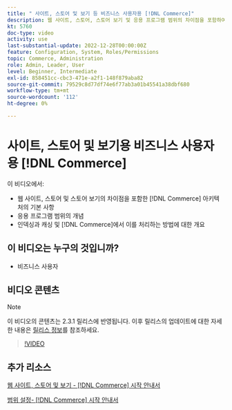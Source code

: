 ```yaml
---
title: " 사이트, 스토어 및 보기 등 비즈니스 사용자용 [!DNL Commerce]"
description: 웹 사이트, 스토어, 스토어 보기 및 응용 프로그램 범위의 차이점을 포함하여  [!DNL Commerce] 아키텍처의 기본 사항에 대해 알아봅니다. 색인 지정 및 캐싱을 이해합니다.
kt: 5760
doc-type: video
activity: use
last-substantial-update: 2022-12-28T00:00:00Z
feature: Configuration, System, Roles/Permissions
topic: Commerce, Administration
role: Admin, Leader, User
level: Beginner, Intermediate
exl-id: 858451cc-cbc3-471e-a2f1-148f879aba82
source-git-commit: 79529c8d77df74e6f77ab3a01b45541a38dbf680
workflow-type: tm+mt
source-wordcount: '112'
ht-degree: 0%

---
```


# 사이트, 스토어 및 보기용 비즈니스 사용자용 [!DNL Commerce]

이 비디오에서:

- 웹 사이트, 스토어 및 스토어 보기의 차이점을 포함한 [!DNL Commerce] 아키텍처의 기본 사항
- 응용 프로그램 범위의 개념
- 인덱싱과 캐싱 및 [!DNL Commerce]에서 이를 처리하는 방법에 대한 개요

## 이 비디오는 누구의 것입니까?

- 비즈니스 사용자

## 비디오 콘텐츠

>[!NOTE]
>
>이 비디오의 콘텐츠는 2.3.1 릴리스에 반영됩니다. 이후 릴리스의 업데이트에 대한 자세한 내용은 [릴리스 정보](https://experienceleague.adobe.com/docs/commerce-operations/release/notes/overview.html)를 참조하세요.

>[!VIDEO](https://video.tv.adobe.com/v/35945?quality=12&learn=on)

## 추가 리소스

[웹 사이트, 스토어 및 보기 - [!DNL Commerce] 시작 안내서](https://experienceleague.adobe.com/docs/commerce-admin/start/setup/websites-stores-views.html)

[범위 설정- [!DNL Commerce] 시작 안내서](https://experienceleague.adobe.com/docs/commerce-admin/start/setup/websites-stores-views.html#scope-settings)

